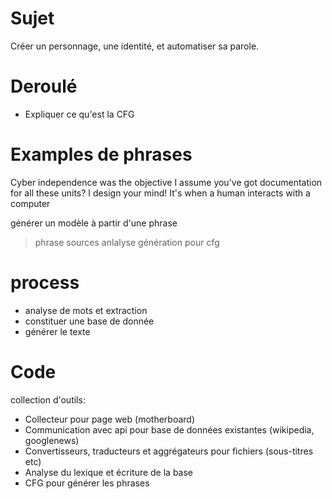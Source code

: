 # Sujet

Créer un personnage, une identité, et automatiser sa parole.

# Deroulé

- Expliquer ce qu'est la CFG

# Examples de phrases

Cyber independence was the objective
I assume you've got documentation for all these units?
I design your mind!
It's when a human interacts with a computer

générer un modèle à partir d'une phrase
> phrase sources
> anlalyse
> génération pour cfg

# process

- analyse de mots et extraction
- constituer une base de donnée
- générer le texte


# Code

collection d'outils:

- Collecteur pour page web (motherboard)
- Communication avec api pour base de données existantes (wikipedia, googlenews)
- Convertisseurs, traducteurs et aggrégateurs pour fichiers (sous-titres etc)
- Analyse du lexique et écriture de la base
- CFG pour générer les phrases
